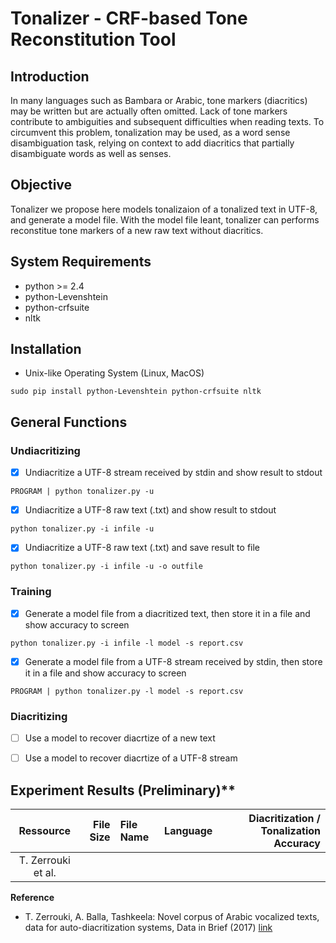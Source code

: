 # Tonalizer - CRF-based Tone Reconstitution Tool

## Introduction

In many languages such as Bambara or Arabic, tone markers (diacritics) may be written but are actually often omitted. Lack of tone markers contribute to ambiguities and subsequent difficulties when reading texts. To circumvent this problem, tonalization may be used, as a word sense disambiguation task, relying on context to add diacritics that partially disambiguate words as well as senses.


## Objective

Tonalizer we propose here models tonalizaion of a tonalized text in UTF-8, and generate a model file. With the model file leant, tonalizer can performs reconstitue tone markers of a new raw text without diacritics. 
	
## System Requirements
* python >= 2.4
* python-Levenshtein
* python-crfsuite
* nltk

## Installation

* Unix-like Operating System (Linux, MacOS)
```
sudo pip install python-Levenshtein python-crfsuite nltk
```


## General Functions
### Undiacritizing
- [x] Undiacritize a UTF-8 stream received by stdin and show result to stdout
```
PROGRAM | python tonalizer.py -u
```
- [x] Undiacritize a UTF-8 raw text (.txt) and show result to stdout
```
python tonalizer.py -i infile -u
```
- [x] Undiacritize a UTF-8 raw text (.txt) and save result to file
```
python tonalizer.py -i infile -u -o outfile
```

### Training
- [x] Generate a model file from a diacritized text, then store it in a file and show accuracy to screen

```
python tonalizer.py -i infile -l model -s report.csv
```
- [x] Generate a model file from a UTF-8 stream received by stdin, then store it in a file and show accuracy to screen
```
PROGRAM | python tonalizer.py -l model -s report.csv
```

### Diacritizing
- [ ] Use a model to recover diacrtize of a new text
- [ ] Use a model to recover diacrtize of a UTF-8 stream


## Experiment Results (Preliminary)**

|          Ressource | File Size | File Name | Language | Diacritization / Tonalization Accuracy |
|:------------------:|----------:|:----------|:--------:|---------------------------------------:|
| T. Zerrouki et al. |           |           |          |                                        |

**Reference**

* T. Zerrouki, A. Balla, Tashkeela: Novel corpus of Arabic vocalized texts, data for auto-diacritization systems, Data in Brief (2017) <a href="https://sourceforge.net/projects/tashkeela/" target="_blank">link</a>
